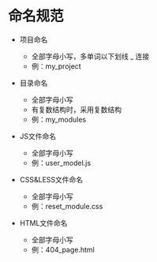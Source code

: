 # 命名规范

- 项目命名
  - 全部字母小写，多单词以下划线 _ 连接
  - 例：my_project
- 目录命名
  - 全部字母小写
  - 有复数结构时，采用复数结构
  - 例：my_modules

- JS文件命名
  - 全部字母小写
  - 例：user_model.js
- CSS&LESS文件命名
  - 全部字母小写
  - 例：reset_module.css
- HTML文件命名
  - 全部字母小写
  - 例：404_page.html